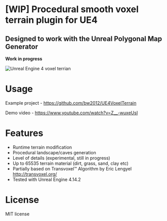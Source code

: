 # [WIP] Procedural smooth voxel terrain plugin for UE4

## Designed to work with the Unreal Polygonal Map Generator

**Work in progress**

![Unreal Engine 4 voxel terrian](http://media.indiedb.com/images/games/1/51/50197/ezgif.com-video-to-gif_2.gif)

# Usage
Example project - https://github.com/bw2012/UE4VoxelTerrain

Demo video - https://www.youtube.com/watch?v=Z__-wuxeUsI 

# Features
* Runtime terrain modification
* Procedural landscape/caves generation
* Level of details (experimental, still in progress)
* Up to 65535 terrain material (dirt, grass, sand, clay etc)
* Partially based on Transvoxel™ Algorithm by Eric Lengyel http://transvoxel.org/ 
* Tested with Unreal Engine 4.14.2

# License
MIT license

